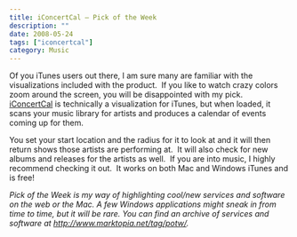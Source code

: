```yaml
---
title: iConcertCal – Pick of the Week
description: ""
date: 2008-05-24
tags: ["iconcertcal"]
category: Music
---
```



Of you iTunes users out there, I am sure many are familiar with the visualizations included with the product.&nbsp; If you like to watch crazy colors zoom around the screen, you will be disappointed with my pick.&nbsp; <a href="https://web.archive.org/web/20131211095312/http://www.iconcertcal.com/">iConcertCal</a> is technically a visualization for iTunes, but when loaded, it scans your music library for artists and produces a calendar of events coming up for them.

You set your start location and the radius for it to look at and it will then return shows those artists are performing at.&nbsp; It will also check for new albums and releases for the artists as well.&nbsp; If you are into music, I highly recommend checking it out.&nbsp; It works on both Mac and Windows iTunes and is free!

*Pick of the Week is my way of highlighting cool/new services and software on the web or the Mac. A few Windows applications might sneak in from time to time, but it will be rare. You can find an archive of services and software at <a href="/web/20131211095312/http://mytungsten.net/2008/tag/potw">http://www.marktopia.net/tag/potw/</a>.*
